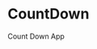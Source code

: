 # CountDown
 Count Down App
          
                           
                                                                                                                                                                      
                                                                                                       
                                                                                                     
                                                                                          
                                                                              
                                                    
                                  
                        
       
   
   

